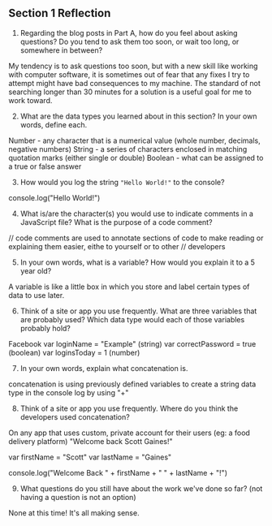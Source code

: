 ## Section 1 Reflection

1. Regarding the blog posts in Part A, how do you feel about asking questions? Do you tend to ask them too soon, or wait too long, or somewhere in between?

My tendency is to ask questions too soon, but with a new skill like working with computer software, it is sometimes out of fear that any fixes I try to attempt might have bad consequences to my machine. The standard of not searching longer than 30 minutes for a solution is a useful goal for me to work toward.

2. What are the data types you learned about in this section? In your own words, define each.

Number - any character that is a numerical value (whole number, decimals, negative numbers)
String - a series of characters enclosed in matching quotation marks (either single or double)
Boolean - what can be assigned to a true or false answer

3. How would you log the string `"Hello World!"` to the console?

console.log("Hello World!")

4. What is/are the character(s) you would use to indicate comments in a JavaScript file? What is the purpose of a code comment?

// code comments are used to annotate sections of code to make reading or explaining them easier, eithe to yourself or to other
// developers

5. In your own words, what is a variable? How would you explain it to a 5 year old?

A variable is like a little box in which you store and label certain types of data to use later.

6. Think of a site or app you use frequently. What are three variables that are probably used? Which data type would each of those variables probably hold?

Facebook
var loginName = "Example" (string)
var correctPassword = true (boolean)
var loginsToday = 1 (number)

7. In your own words, explain what concatenation is.

concatenation is using previously defined variables to create a string data type in the console log by using "+"

8. Think of a site or app you use frequently. Where do you think the developers used concatenation?

On any app that uses custom, private account for their users (eg: a food delivery platform)
"Welcome back Scott Gaines!"

var firstName = "Scott"
var lastName = "Gaines"

console.log("Welcome Back " + firstName + " " + lastName + "!")

9. What questions do you still have about the work we've done so far? (not having a question is not an option)

None at this time! It's all making sense.
